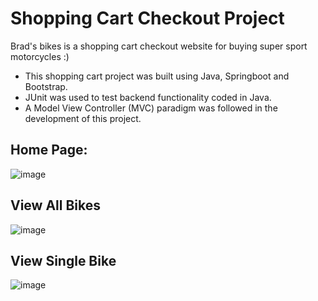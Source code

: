 # Shopping Cart Checkout Project
Brad's bikes is a shopping cart checkout website for buying super sport motorcycles :)

- This shopping cart project was built using Java, Springboot and Bootstrap.
- JUnit was used to test backend functionality coded in Java.
- A Model View Controller (MVC) paradigm was followed in the development of this project.


## Home Page:
![image](https://user-images.githubusercontent.com/18228506/170249625-d4ad60cb-5759-4a15-be6d-0fb3a8f34cd8.png)

## View All Bikes
![image](https://user-images.githubusercontent.com/18228506/170250283-075c0bf4-c545-43c4-87a3-95c1ee7a4590.png)

## View Single Bike
![image](https://user-images.githubusercontent.com/18228506/170250387-3c245e25-5ca6-4bea-86f3-52004c6928d0.png)
